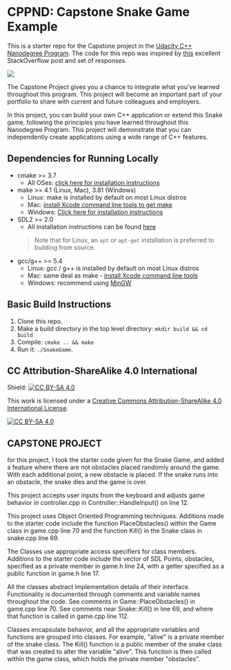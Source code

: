 # CPPND: Capstone Snake Game Example

This is a starter repo for the Capstone project in the [Udacity C++ Nanodegree Program](https://www.udacity.com/course/c-plus-plus-nanodegree--nd213). The code for this repo was inspired by [this](https://codereview.stackexchange.com/questions/212296/snake-game-in-c-with-sdl) excellent StackOverflow post and set of responses.

<img src="snake_game.gif"/>

The Capstone Project gives you a chance to integrate what you've learned throughout this program. This project will become an important part of your portfolio to share with current and future colleagues and employers.

In this project, you can build your own C++ application or extend this Snake game, following the principles you have learned throughout this Nanodegree Program. This project will demonstrate that you can independently create applications using a wide range of C++ features.

## Dependencies for Running Locally
* cmake >= 3.7
  * All OSes: [click here for installation instructions](https://cmake.org/install/)
* make >= 4.1 (Linux, Mac), 3.81 (Windows)
  * Linux: make is installed by default on most Linux distros
  * Mac: [install Xcode command line tools to get make](https://developer.apple.com/xcode/features/)
  * Windows: [Click here for installation instructions](http://gnuwin32.sourceforge.net/packages/make.htm)
* SDL2 >= 2.0
  * All installation instructions can be found [here](https://wiki.libsdl.org/Installation)
  >Note that for Linux, an `apt` or `apt-get` installation is preferred to building from source. 
* gcc/g++ >= 5.4
  * Linux: gcc / g++ is installed by default on most Linux distros
  * Mac: same deal as make - [install Xcode command line tools](https://developer.apple.com/xcode/features/)
  * Windows: recommend using [MinGW](http://www.mingw.org/)

## Basic Build Instructions

1. Clone this repo.
2. Make a build directory in the top level directory: `mkdir build && cd build`
3. Compile: `cmake .. && make`
4. Run it: `./SnakeGame`.


## CC Attribution-ShareAlike 4.0 International


Shield: [![CC BY-SA 4.0][cc-by-sa-shield]][cc-by-sa]

This work is licensed under a
[Creative Commons Attribution-ShareAlike 4.0 International License][cc-by-sa].

[![CC BY-SA 4.0][cc-by-sa-image]][cc-by-sa]

[cc-by-sa]: http://creativecommons.org/licenses/by-sa/4.0/
[cc-by-sa-image]: https://licensebuttons.net/l/by-sa/4.0/88x31.png
[cc-by-sa-shield]: https://img.shields.io/badge/License-CC%20BY--SA%204.0-lightgrey.svg


## CAPSTONE PROJECT
for this project, I took the starter code given for the Snake Game, and added a feature where there are not obstacles placed randomly around the game. With each additional point, a new obstacle is placed. If the snake runs into an obstacle, the snake dies and the game is over.

This project accepts user inputs from the keyboard and adjusts game behavior in controller.cpp in Controller::HandleInput() on line 12. 

This project uses Object Oriented Programming techniques. Additions made to the starter code include the function PlaceObstacles() within the Game class in game.cpp line 70 and the function Kill() in the Snake class in snake.cpp line 69.

The Classes use appropriate access specifiers for class members. Additions to the starter code include the vector of SDL Points, obstacles, specified as a private member in game.h line 24, with a getter specified as a public function in game.h line 17.

All the classes abstract implementation details of their interface. Functionality is documented through comments and variable names throughout the code. See comments in Game::PlaceObstacles() in game.cpp line 70. See comments near Snake::Kill() in line 69, and where that function is called in game.cpp line 112.

Classes encapsulate behavior, and all the appropriate variables and functions are grouped into classes. For example, "alive" is a private member of the snake class. The Kill() function is a public member of the snake class that was created to alter the variable "alive". This function is then called within the game class, which holds the private member "obstacles".
